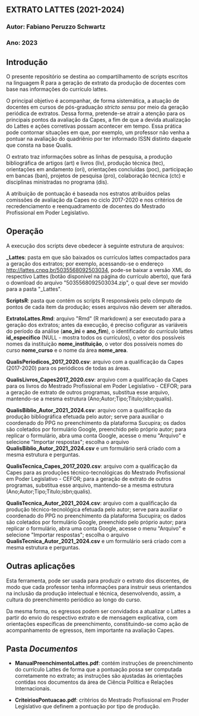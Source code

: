 ﻿## EXTRATO LATTES (2021-2024)

### Autor: Fabiano Peruzzo Schwartz

### Ano: 2023

## Introdução

O presente repositório se destina ao compartilhamento de scripts escritos na linguagem R para a geração de extrato da produção de docentes com base nas informações do currículo lattes.

O principal objetivo é acompanhar, de forma sistemática, a atuação de docentes em cursos de pós-graduação *stricto sensu* por meio da geração periódica de extratos. Dessa forma, pretende-se atrair a atenção para os principais pontos da avaliação da Capes, a fim de que a devida atualização do Lattes e ações corretivas possam acontecer em tempo. Essa prática pode contornar situações em que, por exemplo, um professor não venha a pontuar na avaliação do quadriênio por ter informado ISSN distinto daquele que consta na base Qualis.

O extrato traz informações sobre as linhas de pesquisa, a produção bibliográfica de artigos (art) e livros (liv), produção técnica (tec), orientações em andamento (ori), orientações concluídas (poc), participação em bancas (ban), projetos de pesquisa (pro), colaboração técnica (ctc) e disciplinas ministradas no programa (dis).

A atribuição de pontuação é baseada nos estratos atribuídos pelas comissões de avaliação da Capes no ciclo 2017-2020 e nos critérios de recredenciamento e reenquadramento de docentes do Mestrado Profissional em Poder Legislativo.

## Operação

A execução dos scripts deve obedecer à seguinte estrutura de arquivos:

**_Lattes**: pasta em que são baixados os currículos lattes compactados para a geração dos extratos; por exemplo, acessando-se o endereço 	
http://lattes.cnpq.br/5035568092503034, pode-se baixar a versão XML do respectivo Lattes (botão disponível na página do currículo aberto), que fará o download do arquivo "5035568092503034.zip", o qual deve ser movido para a pasta "_Lattes".

**ScriptsR**: pasta que contém os scripts R responsáveis pelo cômputo de pontos de cada item da produção; esses arquivos não devem ser alterados.

**ExtratoLattes.Rmd**: arquivo "Rmd" (R markdown) a ser executado para a geração dos extratos; antes da execução, é preciso cofigurar as variáveis do período da análise (**ano_ini** e **ano_fim**), o identificador do currículo lattes **id_especifico** (NULL - mostra todos os currículos), o vetor dos possíveis nomes da instituição **nome_instituição**, o vetor dos possíveis nomes do curso **nome_curso** e o nome da área **nome_area**.

**QualisPeriodicos_2017_2020.csv**: arquivo com a qualificação da Capes (2017-2020) para os periódicos de todas as áreas.

**QualisLivros_Capes2017_2020.csv**: arquivo com a qualificação da Capes para os livros do Mestrado Profissional em Poder Legislativo - CEFOR; para a geração de extrato de outros programas, substitua esse arquivo, mantendo-se a mesma estrutura (Ano;Autor;Tipo;Titulo;isbn;qualis). 

**QualisBiblio_Autor_2021_2024.csv**: arquivo com a qualificação da produção bibliográfica efetuada pelo autor; serve para auxiliar o coordenado do PPG no preenchimento da plataforma Sucupira; os dados são coletados por formulário Google, preenchido pelo próprio autor; para replicar o formulário, abra uma conta Google, acesse o menu "Arquivo" e selecione "Importar respostas"; escolha o arquivo **QualisBiblio_Autor_2021_2024.csv** e um formulário será criado com a mesma estrutura e perguntas.

**QualisTecnica_Capes_2017_2020.csv**: arquivo com a qualificação da Capes para as produções técnico-tecnológicas do Mestrado Profissional em Poder Legislativo - CEFOR; para a geração de extrato de outros programas, substitua esse arquivo, mantendo-se a mesma estrutura (Ano;Autor;Tipo;Titulo;isbn;qualis). 

**QualisTecnica_Autor_2021_2024.csv**: arquivo com a qualificação da produção técnico-tecnológica efetuada pelo autor; serve para auxiliar o coordenado do PPG no preenchimento da plataforma Sucupira; os dados são coletados por formulário Google, preenchido pelo próprio autor; para replicar o formulário, abra uma conta Google, acesse o menu "Arquivo" e selecione "Importar respostas"; escolha o arquivo **QualisTecnica_Autor_2021_2024.csv** e um formulário será criado com a mesma estrutura e perguntas.


## Outras aplicações

Esta ferramenta, pode ser usada para produzir o extrato dos discentes, de modo que cada professor tenha informações para instruir seus orientandos na inclusão da produção intelectual e técnica, desenvolvendo, assim, a cultura do preenchimento periódico ao longo do curso.

Da mesma forma, os egressos podem ser convidados a atualizar o Lattes a partir do envio do respectivo extrato e de mensagem explicativa, com orientações específicas de preenchimento, constituindo-se como ação de acompanhamento de egressos, item importante na avaliação Capes.


## Pasta *Documentos*


* **ManualPreenchimentoLattes.pdf**: contém instruções de preenchimento do currículo Lattes de forma que a pontuação possa ser computada corretamente no extrato; as instruções são ajustadas às orientações contidas nos documentos da área de Ciência Política e Relações Internacionais.

* **CriteiriosPontuacao.pdf**: critérios do Mestrado Profissional em Proder Legislativo que definem a pontuação por tipo de produção.
